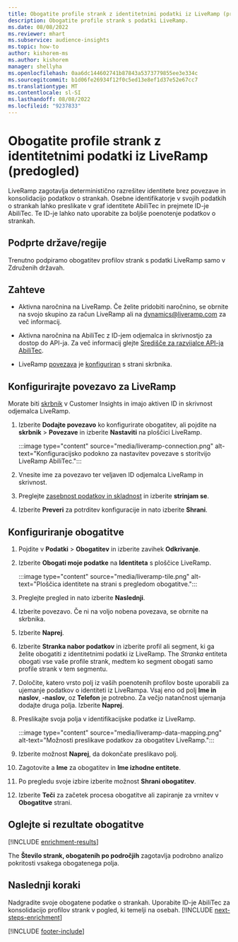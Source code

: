 ```yaml
---
title: Obogatite profile strank z identitetnimi podatki iz LiveRamp (predogled)
description: Obogatite profile strank s podatki LiveRamp.
ms.date: 08/08/2022
ms.reviewer: mhart
ms.subservice: audience-insights
ms.topic: how-to
author: kishorem-ms
ms.author: kishorem
manager: shellyha
ms.openlocfilehash: 0aa6dc144602741b87843a5373779855ee3e334c
ms.sourcegitcommit: b1d06fe26934f12f0c5ed13e8ef1d37e52e67cc7
ms.translationtype: MT
ms.contentlocale: sl-SI
ms.lasthandoff: 08/08/2022
ms.locfileid: "9237833"
---
```

# <a name="enrich-customer-profiles-with-identity-data-from-liveramp-preview"></a>Obogatite profile strank z identitetnimi podatki iz LiveRamp (predogled)

LiveRamp zagotavlja deterministično razrešitev identitete brez povezave in konsolidacijo podatkov o strankah. Osebne identifikatorje v svojih podatkih o strankah lahko preslikate v graf identitete AbiliTec in prejmete ID-je AbiliTec. Te ID-je lahko nato uporabite za boljše poenotenje podatkov o strankah.

## <a name="supported-countriesregions"></a>Podprte države/regije

Trenutno podpiramo obogatitev profilov strank s podatki LiveRamp samo v Združenih državah.

## <a name="prerequisites"></a>Zahteve

- Aktivna naročnina na LiveRamp. Če želite pridobiti naročnino, se obrnite na svojo skupino za račun LiveRamp ali na [dynamics@liveramp.com](mailto:dynamics@liveramp.com) za več informacij.

- Aktivna naročnina na AbiliTec z ID-jem odjemalca in skrivnostjo za dostop do API-ja. Za več informacij glejte [Središče za razvijalce API-ja AbiliTec](https://developers.liveramp.com/abilitec-api/).

- LiveRamp [povezava](connections.md) je [konfiguriran](#configure-the-connection-for-liveramp) s strani skrbnika.

## <a name="configure-the-connection-for-liveramp"></a>Konfigurirajte povezavo za LiveRamp

Morate biti [skrbnik](permissions.md#admin) v Customer Insights in imajo aktiven ID in skrivnost odjemalca LiveRamp.

1. Izberite **Dodajte povezavo** ko konfigurirate obogatitev, ali pojdite na **skrbnik** > **Povezave** in izberite **Nastaviti** na ploščici LiveRamp.

   :::image type="content" source="media/liveramp-connection.png" alt-text="Konfiguracijsko podokno za nastavitev povezave s storitvijo LiveRamp AbiliTec.":::

1. Vnesite ime za povezavo ter veljaven ID odjemalca LiveRamp in skrivnost.

1. Preglejte [zasebnost podatkov in skladnost](connections.md#data-privacy-and-compliance) in izberite **strinjam se**.

1. Izberite **Preveri** za potrditev konfiguracije in nato izberite **Shrani**.

## <a name="configure-the-enrichment"></a>Konfiguriranje obogatitve

1. Pojdite v **Podatki** > **Obogatitev** in izberite zavihek **Odkrivanje**.

1. Izberite **Obogati moje podatke** na **Identiteta** s ploščice LiveRamp.

   :::image type="content" source="media/liveramp-tile.png" alt-text="Ploščica identitete na strani s pregledom obogatitve.":::

1. Preglejte pregled in nato izberite **Naslednji**.

1. Izberite povezavo. Če ni na voljo nobena povezava, se obrnite na skrbnika.

1. Izberite **Naprej**.

1. Izberite **Stranka nabor podatkov** in izberite profil ali segment, ki ga želite obogatiti z identitetnimi podatki iz LiveRamp. The *Stranka* entiteta obogati vse vaše profile strank, medtem ko segment obogati samo profile strank v tem segmentu.

1. Določite, katero vrsto polj iz vaših poenotenih profilov boste uporabili za ujemanje podatkov o identiteti iz LiveRampa. Vsaj eno od polj **Ime in naslov**, **-naslov**, oz **Telefon** je potrebno. Za večjo natančnost ujemanja dodajte druga polja. Izberite **Naprej**.

1. Preslikajte svoja polja v identifikacijske podatke iz LiveRamp.

   :::image type="content" source="media/liveramp-data-mapping.png" alt-text="Možnosti preslikave podatkov za obogatitev LiveRamp.":::

1. Izberite možnost **Naprej**, da dokončate preslikavo polj.

1. Zagotovite a **Ime** za obogatitev in **Ime izhodne entitete**.

1. Po pregledu svoje izbire izberite možnost **Shrani obogatitev**.

1. Izberite **Teči** za začetek procesa obogatitve ali zapiranje za vrnitev v **Obogatitve** strani.

## <a name="view-enrichment-results"></a>Oglejte si rezultate obogatitve

[!INCLUDE [enrichment-results](includes/enrichment-results.md)]

The **Število strank, obogatenih po področjih** zagotavlja podrobno analizo pokritosti vsakega obogatenega polja.

## <a name="next-steps"></a>Naslednji koraki

Nadgradite svoje obogatene podatke o strankah. Uporabite ID-je AbiliTec za konsolidacijo profilov strank v pogled, ki temelji na osebah.
[!INCLUDE [next-steps-enrichment](includes/next-steps-enrichment.md)]

[!INCLUDE [footer-include](includes/footer-banner.md)]
